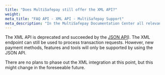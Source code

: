 ```yaml
---
title: "Does MultiSafepay still offer the XML API?"
weight:
meta_title: "FAQ API - XML API - MultiSafepay Support"
meta_description: "In the MultiSafepay Documentation Center all relevant information regarding our Plugins and API. As well as Support pages for Payment Method, Tools and General Questions. You can also find the contact details of our Support Team and Integration Team."
---
```


The XML API is deprecated and succeeded by the [JSON API](/api/)). The XML endpoint can still be used to process transaction requests. However, new payment methods, features and tools will only be supported by using the JSON API.

There are no plans to phase out the XML integration at this point, but this might change in the foreseeable future.
